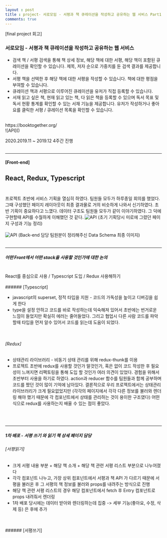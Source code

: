 ```yaml
---
layout : post
title : project- 서로모임 - 서평과 책 큐레이션을 작성하고 공유하는 웹 서비스 Part1
comments: true
---
```

[final project 회고]
### 서로모임 - 서평과 책 큐레이션을 작성하고 공유하는 웹 서비스
- 검색 책 / 서평 검색을 통해 책 상세 정보, 해당 책에 대한 서평, 해당 책이 포함된 큐레이션을 확인할 수 있습니다. 제목, 저자 순으로 가중치를 둔 검색 결과를 제공합니다.
- 서평 책을 선택한 후 해당 책에 대한 서평을 작성할 수 있습니다. 책에 대한 평점을 부여할 수 있습니다.
- 큐레이션 책과 서평으로 이루어진 큐레이션을 유저가 직접 등록할 수 있습니다.
- 서재 읽고 싶은 책, 현재 읽고 있는 책, 다 읽은 책을 등록할 수 있으며 독서 목표 및 독서 현황 통계를 확인할 수 있는 서재 기능을 제공합니다. 유저가 작성하거나 좋아요를 클릭한 서평 / 큐레이션 목록을 확인할 수 있습니다.
<br/>
https://booktogether.org/
<br/>
![API](<http://ginsum.github.io/images/2019-12-12-14-17.png>)

2020.2019.11 ~ 2019.12 4주간 진행
<br/>
<br/>

---
#### [Front-end]
React, Redux, Typescript
<br/>
<br/>
---

프로젝트 초반에 서비스 기획을 열심히 하였다. 팀원들 모두가 하루종일 회의를 했었다. 그때 구성했던 페이지 레이아웃이 최종 결과물로 거의 비슷하게 나와서 신기하였다. 초반 기획이 중요하다고 느꼈다. 데이터 구조도 팀원들 모두가 같이 이야기하였다. 그 덕에 구현할때 API를 수월하게 이해했던 것 같다.
![API](<http://ginsum.github.io/images/2019-12-11-20-45-47.png>)
(초기 기획당시 미로에 그렸던 페이지 구성과 기능 정리)
<br/>
<br/>
![API](<http://ginsum.github.io/images/2019-12-11-20-28.png>)
(Back-end 담당 팀원분이 정리해주신 Data Schema 최종 이미지)
<br/>
<br/>

---
##### 어떤 Front에서 어떤 stack을 사용할 것인가에 대한 논의
<br/>
React를 중심으로 사용 / Typescript 도입 / Redux 사용해하기
<br/>
<br/>
###### [Typescript]

- javascript의 superset, 정적 타입을 지원 - 코드의 가독성을 높이고 디버깅을 쉽게 한다 
- type을 설정 안하고 코드를 바로 작성하는데 익숙해져 있어서 초반에는 번거로운 느낌이 들었지만 확실히 에러는 줄어들었다. 그리고 협업시 다른 사람 코드를 파악할때 타입을 먼저 알수 있어서 코드를 읽는데 도움이 되었다. 
<br/>

###### [Redux] 

- 상태관리 라이브러리 - 비동기 상태 관리를 위해 redux-thunk를 이용
- 프로젝트 초반에 redux를 사용할 것인가 말것인가, 혹은 없이 코드 작성한 후 필요성이 느껴지면 리팩토링을 통해 도입 할 것인가 여러 의견이 있었다. 경험을 위해서 초반부터 사용을 하기로 하였다. action과 reducer 함수를 팀원들과 함께 공부하며 코드를 짰던 것이 많이 기억에 남아있다. 결론적으로 우리 프로젝트에서는 상태관리 라이브러리가 크게 필요없었지만 (각각의 페이지에서 각각 다른 정보를 불러와 렌더링 해야 했기 때문에 각 컴포넌트에서 상태를 관리하는 것이 용이한 구조였다) 어떤 식으로 redux를 사용하는지 배울 수 있는 점이 좋았다.
<br/>
<br/>

---
##### 1차 배포 - 서평 쓰기 와 읽기 책 상세 페이지 담당

###### [서평읽기]
- 크게 서평 내용 부분 + 해당 책 소개 + 해당 책 관련 서평 리스트 부분으로 나누어졌다
- 각각 컴포넌트 나누고, 가장 상위 컴포넌트에서 서평과 책 API 가 다르기 때문에 서평을 불러온 후 그 서평의 책 정보를 불러와 props를 내려주는 방식으로 진행
- 해당 책 관련 서평 리스트의 경우 해당 컴포넌트에서 fetch 후 Entry 컴포넌트로 props 내려줘서 렌더링
- 1차 배포 당시에는 데이터 받아와 렌더링하는데 집중 -> 세부 기능(좋아요, 수정, 삭제 등) 은 후에 추가
<br/>
<br/>
###### [서평쓰기]













